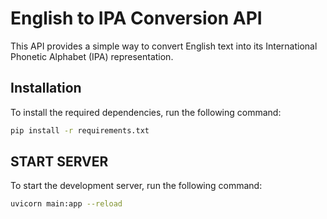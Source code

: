 # English to IPA Conversion API

This API provides a simple way to convert English text into its International Phonetic Alphabet (IPA) representation.

## Installation

To install the required dependencies, run the following command:

```bash
pip install -r requirements.txt
```

## START SERVER

To start the development server, run the following command:

```bash
uvicorn main:app --reload
```
